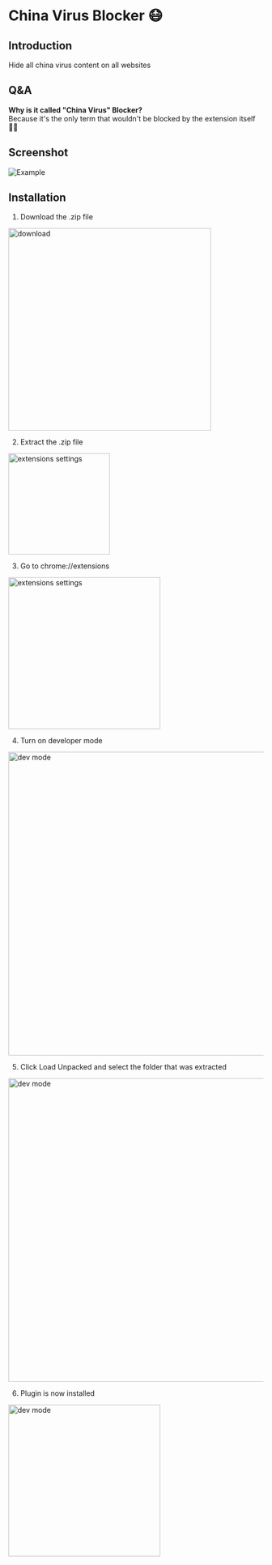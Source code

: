 # China Virus Blocker 😷

## Introduction
Hide all china virus content on all websites

## Q&A
**Why is it called "China Virus" Blocker?**   
Because it's the only term that wouldn't be blocked by the extension itself 🤷‍♂️

## Screenshot
![Example](https://drive.google.com/uc?export=view&amp;id=1Q11GyaAyqZ-u74HUu0lbVNZCAl1E6KWS "Example")


## Installation  
1. Download the .zip file
<img src="https://drive.google.com/uc?export=view&amp;id=1w8Sg0aXuzLAhLtYE1aaPEDQcxt1qwP9H" alt="download" width="400"/>

2. Extract the .zip file
<img src="https://drive.google.com/uc?export=view&amp;id=1ejCPvR2Z_BFI9YL3NXh7nFBXTBgl7nuK" alt="extensions settings" width="200"/>

3. Go to chrome://extensions
<img src="https://drive.google.com/uc?export=view&amp;id=1O-BcHHLm41LlwGcvwnCb2QCmLle2NsKt" alt="extensions settings" width="300"/>

4. Turn on developer mode
<img src="https://drive.google.com/uc?export=view&amp;id=1QpMN-jTE9sy6zdLBwvUBpUwVRncny3Zj" alt="dev mode" width="600"/>

5. Click Load Unpacked and select the folder that was extracted
<img src="https://drive.google.com/uc?export=view&amp;id=1SyXI8t10LSPKoZnWIJaZjtFGs83vm4mI" alt="dev mode" width="600"/>

6. Plugin is now installed
<img src="https://drive.google.com/uc?export=view&amp;id=1WCuYWl_A78DJrc4m3SlkJBdfb2bjdudk" alt="dev mode" width="300"/>
